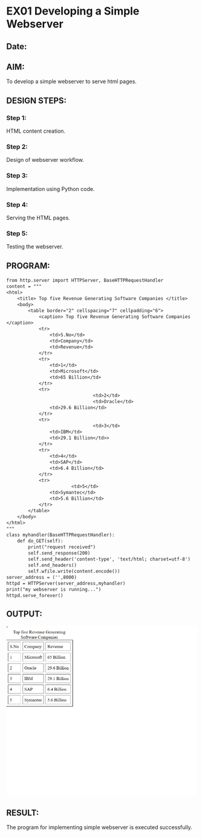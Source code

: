 # EX01 Developing a Simple Webserver
## Date:

## AIM:
To develop a simple webserver to serve html pages.

## DESIGN STEPS:
### Step 1: 
HTML content creation.

### Step 2:
Design of webserver workflow.

### Step 3:
Implementation using Python code.

### Step 4:
Serving the HTML pages.

### Step 5:
Testing the webserver.

## PROGRAM:
```
from http.server import HTTPServer, BaseHTTPRequestHandler
content = """
<html>
	<title> Top five Revenue Generating Software Companies </title>
	<body>
		<table border="2" cellspacing="7" cellpadding="6">
			<caption> Top five Revenue Generating Software Companies </caption>
			<tr>
				<td>S.No</td>
				<td>Company</td>
				<td>Revenue</td>
			</tr>
			<tr>
				<td>1</td>
				<td>Microsoft</td>
				<td>65 Billion</td>
			</tr>
			<tr>        
                                <td>2</td>		
                                <td>Oracle</td>
				<td>29.6 Billion</td>
			</tr>
			<tr>
                                <td>3</td>
				<td>IBM</td>
				<td>29.1 Billion</td>>
			</tr>
			<tr>
				<td>4</td>
				<td>SAP</td>
				<td>6.4 Billion</td>
			</tr>
			<tr>
               			<td>5</td>
				<td>Symantec</td>
				<td>5.6 Billion</td>
			</tr>
		</table>
	</body>
</html>
"""
class myhandler(BaseHTTPRequestHandler):
    def do_GET(self):
        print("request received")
        self.send_response(200)
        self.send_header('content-type', 'text/html; charset=utf-8')
        self.end_headers()
        self.wfile.write(content.encode())
server_address = ('',8000)
httpd = HTTPServer(server_address,myhandler)
print("my webserver is running...")
httpd.serve_forever()
```


## OUTPUT:
![Alt text](<Screenshot 2023-10-27 145020.png>)


## RESULT:
The program for implementing simple webserver is executed successfully.
